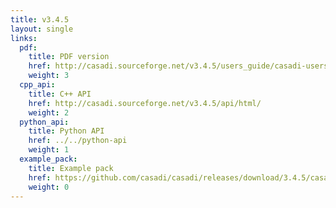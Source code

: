 ```yaml
---
title: v3.4.5
layout: single
links:
  pdf:
    title: PDF version
    href: http://casadi.sourceforge.net/v3.4.5/users_guide/casadi-users_guide.pdf
    weight: 3
  cpp_api:
    title: C++ API
    href: http://casadi.sourceforge.net/v3.4.5/api/html/
    weight: 2
  python_api:
    title: Python API
    href: ../../python-api
    weight: 1
  example_pack:
    title: Example pack
    href: https://github.com/casadi/casadi/releases/download/3.4.5/casadi-example_pack-v3.4.5.zip
    weight: 0
---
```

